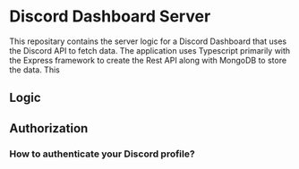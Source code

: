 # Discord Dashboard Server

This repositary contains the server logic for a Discord Dashboard that uses the Discord API to fetch data. The application uses Typescript primarily with the Express framework to create the Rest API along with MongoDB to store the data. This  

## Logic

## Authorization 

### How to authenticate your Discord profile? 





